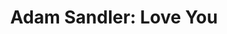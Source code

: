 ---
title: "Adam Sandler: Love You"
year: 2024
rating: 0
stars: ""
rewatched: false
permalink: "adam-sandler-love-you"
watched_on: 2024-10-19
---